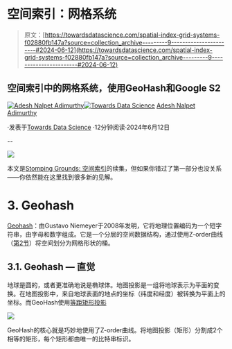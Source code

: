 # 空间索引：网格系统

> 原文：[https://towardsdatascience.com/spatial-index-grid-systems-f02880fb147a?source=collection_archive---------9-----------------------#2024-06-12](https://towardsdatascience.com/spatial-index-grid-systems-f02880fb147a?source=collection_archive---------9-----------------------#2024-06-12)

## 空间索引中的网格系统，使用GeoHash和Google S2

[](https://pyblog.medium.com/?source=post_page---byline--f02880fb147a--------------------------------)[![Adesh Nalpet Adimurthy](../Images/fb3e0c4d3c3f829fd95bde08f0a4cd57.png)](https://pyblog.medium.com/?source=post_page---byline--f02880fb147a--------------------------------)[](https://towardsdatascience.com/?source=post_page---byline--f02880fb147a--------------------------------)[![Towards Data Science](../Images/a6ff2676ffcc0c7aad8aaf1d79379785.png)](https://towardsdatascience.com/?source=post_page---byline--f02880fb147a--------------------------------) [Adesh Nalpet Adimurthy](https://pyblog.medium.com/?source=post_page---byline--f02880fb147a--------------------------------)

·发表于[Towards Data Science](https://towardsdatascience.com/?source=post_page---byline--f02880fb147a--------------------------------) ·12分钟阅读·2024年6月12日

--

![](../Images/16ad167cc3af91089f7dad13c849adc3.png)

本文是[Stomping Grounds: 空间索引](https://medium.com/towards-data-science/spatial-index-space-filling-curves-e67baec2186a)的续集，但如果你错过了第一部分也没关系——你依然能在这里找到很多新的见解。

# 3\. Geohash

[Geohash](https://en.wikipedia.org/wiki/Geohash)：由Gustavo Niemeyer于2008年发明，它将地理位置编码为一个短字符串，由字母和数字组成。它是一个分层的空间数据结构，通过使用Z-order曲线（[第2节](https://medium.com/towards-data-science/spatial-index-space-filling-curves-e67baec2186a)）将空间划分为网格形状的桶。

## 3.1\. Geohash — 直觉

地球是圆的，或者更准确地说是椭球体。地图投影是一组将地球表示为平面的变换。在地图投影中，来自地球表面的地点的坐标（纬度和经度）被转换为平面上的坐标。而GeoHash使用[等距矩形投影](https://en.wikipedia.org/wiki/Equirectangular_projection)

![](../Images/c573753b754abfd7b3b449fde292b243.png)

GeoHash的核心就是巧妙地使用了Z-order曲线。将地图投影（矩形）分割成2个相等的矩形，每个矩形都由唯一的比特串标识。
